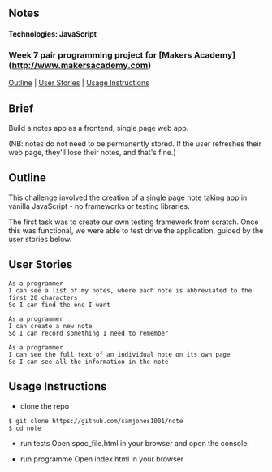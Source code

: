 ## Notes
#### Technologies: JavaScript
### Week 7 pair programming project for [Makers Academy] (http://www.makersacademy.com)
[Outline](#outline) | [User Stories](#user-stories) | [Usage Instructions](#usage-instructions) 

## Brief
Build a notes app as a frontend, single page web app.

(NB: notes do not need to be permanently stored. If the user refreshes their web page, they'll lose their notes, and that's fine.)

## Outline
This challenge involved the creation of a single page note taking app in vanilla JavaScript - no frameworks or testing libraries.

The first task was to create our own testing framework from scratch.  Once this was functional, we were able to test drive the application, guided by the user stories below.

## User Stories
```
As a programmer
I can see a list of my notes, where each note is abbreviated to the first 20 characters
So I can find the one I want

As a programmer
I can create a new note
So I can record something I need to remember

As a programmer
I can see the full text of an individual note on its own page
So I can see all the information in the note
```

## Usage Instructions
* clone the repo
```shell
$ git clone https://github.com/samjones1001/note
$ cd note
```
* run tests
Open spec_file.html in your browser and open the console.

* run programme
Open index.html in your browser

